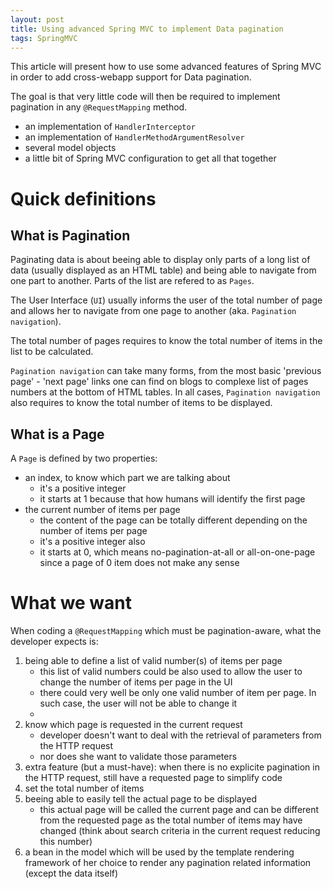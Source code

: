```yaml
---
layout: post
title: Using advanced Spring MVC to implement Data pagination
tags: SpringMVC
---
```


This article will present how to use some advanced features of Spring MVC in order to add cross-webapp support for Data pagination.

The goal is that very little code will then be required to implement pagination in any `@RequestMapping` method.



* an implementation of `HandlerInterceptor`
* an implementation of `HandlerMethodArgumentResolver`
* several model objects
* a little bit of Spring MVC configuration to get all that together


# Quick definitions

## What is Pagination

Paginating data is about beeing able to display only parts of a long list of data (usually displayed as an HTML table) and being able
to navigate from one part to another. Parts of the list are refered to as `Pages`.

The User Interface (`UI`) usually informs the user of the total number of page and allows her to navigate from one page to another
(aka. `Pagination navigation`).

The total number of pages requires to know the total number of items in the list to be calculated.

`Pagination navigation` can take many forms, from the most basic 'previous page' - 'next page' links one can find on blogs to complexe
list of pages numbers at the bottom of HTML tables.
In all cases, `Pagination navigation` also requires to know the total number of items to be displayed.

## What is a Page

A `Page` is defined by two properties:

* an index, to know which part we are talking about
    - it's a positive integer
    - it starts at 1 because that how humans will identify the first page
* the current number of items per page
    - the content of the page can be totally different depending on the number of items per page
    - it's a positive integer also
    - it starts at 0, which means no-pagination-at-all or all-on-one-page since a page of 0 item does not make any sense

# What we want

When coding a `@RequestMapping` which must be pagination-aware, what the developer expects is:

1. being able to define a list of valid number(s) of items per page
    - this list of valid numbers could be also used to allow the user to change the number of items per page in the UI
    - there could very well be only one valid number of item per page. In such case, the user will not be able to change it
    - 
2. know which page is requested in the current request
    - developer doesn't want to deal with the retrieval of parameters from the HTTP request
    - nor does she want to validate those parameters
3. extra feature (but a must-have): when there is no explicite pagination in the HTTP request, still have a requested page to simplify code
4. set the total number of items
5. beeing able to easily tell the actual page to be displayed
    - this actual page will be called the current page and can be different from the requested page as the total number of items may have changed 
    (think about search criteria in the current request reducing this number)
6. a bean in the model which will be used by the template rendering framework of her choice to render any pagination related information
(except the data itself)
